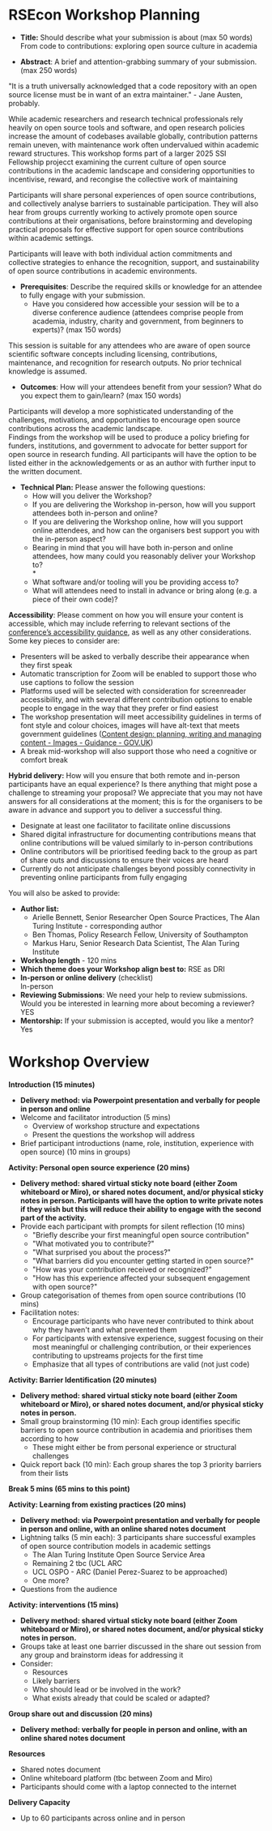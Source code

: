# RSEcon Workshop Planning

* **Title:** Should describe what your submission is about (max 50 words)  
  From code to contributions: exploring open source culture in academia  
     
* **Abstract**: A brief and attention-grabbing summary of your submission. (max 250 words)

"It is a truth universally acknowledged that a code repository with an open source license must be in want of an extra maintainer." \- Jane Austen, probably. 

While academic researchers and research technical professionals rely heavily on open source tools and software, and open research policies increase the amount of codebases available globally, contribution patterns remain uneven, with maintenance work often undervalued within academic reward structures. This workshop forms part of a larger 2025 SSI Fellowship projecct examining the current culture of open source contributions in the academic landscape and considering opportunities to incentivise, reward, and recongise the collective work of maintaining 

Participants will share personal experiences of open source contributions, and collectively analyse barriers to sustainable participation. They will also hear from groups currently working to actively promote open source contributions at their organisations, before brainstorming and developing practical proposals for effective support for open source contributions within academic settings. 

Participants will leave with both individual action commitments and collective strategies to enhance the recognition, support, and sustainability of open source contributions in academic environments. 

* **Prerequisites**: Describe the required skills or knowledge for an attendee to fully engage with your submission.  
  * Have you considered how accessible your session will be to a diverse conference audience (attendees comprise people from academia, industry, charity and government, from beginners to experts)? (max 150 words)

This session is suitable for any attendees who are aware of open source scientific software concepts including licensing, contributions, maintenance, and recognition for research outputs. No prior technical knowledge is assumed. 

* **Outcomes**: How will your attendees benefit from your session? What do you expect them to gain/learn? (max 150 words)

Participants will develop a more sophisticated understanding of the challenges, motivations, and opportunities to encourage open source contributions across the academic landscape.   
Findings from the workshop will be used to produce a policy briefing for funders, institutions, and government to advocate for better support for open source in research funding. All participants will have the option to be listed either in the acknowledgements or as an author with further input to the written document.   

* **Technical Plan:** Please answer the following questions:  
  * How will you deliver the Workshop?  
  * If you are delivering the Workshop in-person, how will you support attendees both in-person and online?  
  * If you are delivering the Workshop online, how will you support online attendees, and how can the organisers best support you with the in-person aspect?  
  * Bearing in mind that you will have both in-person and online attendees, how many could you reasonably deliver your Workshop to?  
    *   
  * What software and/or tooling will you be providing access to?  
  * What will attendees need to install in advance or bring along (e.g. a piece of their own code)?

**Accessibility**: Please comment on how you will ensure your content is accessible, which may include referring to relevant sections of the [conference’s accessibility guidance](https://rsecon25.society-rse.org/conference-policies/accessibility/), as well as any other considerations. Some key pieces to consider are:

* Presenters will be asked to verbally describe their appearance when they first speak   
* Automatic transcription for Zoom will be enabled to support those who use captions to follow the session   
* Platforms used will be selected with consideration for screenreader accessibility, and with several different contribution options to enable people to engage in the way that they prefer or find easiest  
* The workshop presentation will meet accessibility guidelines in terms of font style and colour choices, images will have alt-text that meets government guidelines ([Content design: planning, writing and managing content \- Images \- Guidance \- GOV.UK](https://www.gov.uk/guidance/content-design/images))  
* A break mid-workshop will also support those who need a cognitive or comfort break


**Hybrid delivery:** How will you ensure that both remote and in-person participants have an equal experience? Is there anything that might pose a challenge to streaming your proposal? We appreciate that you may not have answers for all considerations at the moment; this is for the organisers to be aware in advance and support you to deliver a successful thing.

* Designate at least one facilitator to facilitate online discussions  
* Shared digital infrastructure for documenting contributions means that online contributions will be valued similarly to in-person contributions  
* Online contributors will be prioritised feeding back to the group as part of share outs and discussions to ensure their voices are heard   
* Currently do not anticipate challenges beyond possibly connectivity in preventing online participants from fully engaging 

You will also be asked to provide:

* **Author list:**   
  * Arielle Bennett, Senior Researcher Open Source Practices, The Alan Turing Institute \- corresponding author  
  * Ben Thomas, Policy Research Fellow, University of Southampton  
  * Markus Haru, Senior Research Data Scientist, The Alan Turing Institute  
* **Workshop length** \- 120 mins  
* **Which theme does your Workshop align best to:** RSE as DRI   
* **In-person or online delivery** (checklist)  
  In-person  
* **Reviewing Submissions**: We need your help to review submissions. Would you be interested in learning more about becoming a reviewer?   
  YES  
* **Mentorship:** If your submission is accepted, would you like a mentor?  
  Yes

# Workshop Overview

**Introduction (15 minutes)**

* **Delivery method: via Powerpoint presentation and verbally for people in person and online**  
* Welcome and facilitator introduction (5 mins)  
  * Overview of workshop structure and expectations  
  * Present the questions the workshop will address  
* Brief participant introductions (name, role, institution, experience with open source) (10 mins in groups)

**Activity: Personal open source experience (20 mins)**

* **Delivery method: shared virtual sticky note board (either Zoom whiteboard or Miro), or shared notes document, and/or physical sticky notes in person. Participants will have the option to write private notes if they wish but this will reduce their ability to engage with the second part of the activity.**   
* Provide each participant with prompts for silent reflection (10 mins)  
  * "Briefly describe your first meaningful open source contribution"  
  * "What motivated you to contribute?"  
  * "What surprised you about the process?"  
  * "What barriers did you encounter getting started in open source?"  
  * "How was your contribution received or recognized?"  
  * "How has this experience affected your subsequent engagement with open source?"  
* Group categorisation of themes from open source contributions (10 mins)  
* Facilitation notes:   
  * Encourage participants who have never contributed to think about why they haven't and what prevented them  
  * For participants with extensive experience, suggest focusing on their most meaningful or challenging contribution, or their experiences contributing to upstreams projects for the first time  
  * Emphasize that all types of contributions are valid (not just code)

**Activity: Barrier Identification (20 minutes)**

* **Delivery method: shared virtual sticky note board (either Zoom whiteboard or Miro), or shared notes document, and/or physical sticky notes in person.**   
* Small group brainstorming (10 min): Each group identifies specific barriers to open source contribution in academia and prioritises them according to how   
  * These might either be from personal experience or structural challenges  
* Quick report back (10 min): Each group shares the top 3 priority barriers from their lists

**Break 5 mins (65 mins to this point)**

**Activity: Learning from existing practices (20 mins)**

* **Delivery method: via Powerpoint presentation and verbally for people in person and online, with an online shared notes document**  
* Lightning talks (5 min each): 3 participants share successful examples of open source contribution models in academic settings  
  * The Alan Turing Institute Open Source Service Area   
  * Remaining 2 tbc (UCL ARC   
  * UCL OSPO \- ARC (Daniel Perez-Suarez to be approached)   
  * One more?   
* Questions from the audience

**Activity: interventions (15 mins)**

* **Delivery method: shared virtual sticky note board (either Zoom whiteboard or Miro), or shared notes document, and/or physical sticky notes in person.**   
* Groups take at least one barrier discussed in the share out session from any group and brainstorm ideas for addressing it  
* Consider:  
  * Resources  
  * Likely barriers  
  * Who should lead or be involved in the work?   
  * What exists already that could be scaled or adapted? 

**Group share out and discussion (20 mins)** 

* **Delivery method: verbally for people in person and online, with an online shared notes document**

**Resources** 

* Shared notes document  
* Online whiteboard platform (tbc between Zoom and Miro)   
* Participants should come with a laptop connected to the internet

**Delivery Capacity** 

* Up to 60 participants across online and in person
